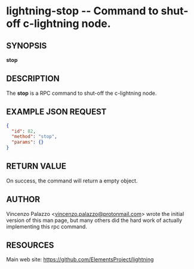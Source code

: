 lightning-stop -- Command to shut-off c-lightning node.
============================================================

SYNOPSIS
--------

**stop**

DESCRIPTION
-----------

The **stop** is a RPC command to shut-off the c-lightning node.

EXAMPLE JSON REQUEST
------------
```json
{
  "id": 82,
  "method": "stop",
  "params": {}
}
```

RETURN VALUE
------------

On success, the command will return a empty object.


AUTHOR
------

Vincenzo Palazzo <<vincenzo.palazzo@protonmail.com>> wrote the initial version of this man page, but many others did the hard work of actually implementing this rpc command.


RESOURCES
---------

Main web site: <https://github.com/ElementsProject/lightning>
